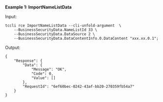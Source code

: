 **Example 1: ImportNameListData**



Input: 

```
tccli rce ImportNameListData --cli-unfold-argument  \
    --BusinessSecurityData.NameListId 33 \
    --BusinessSecurityData.DataSource 2 \
    --BusinessSecurityData.DataContentInfo.0.DataContent "xxx.xx.0.1";
```

Output: 
```
{
    "Response": {
        "Data": {
            "Message": "OK",
            "Code": 0,
            "Value": []
        },
        "RequestId": "6ef60bec-0242-43af-bb20-270359fb54a7"
    }
}
```

